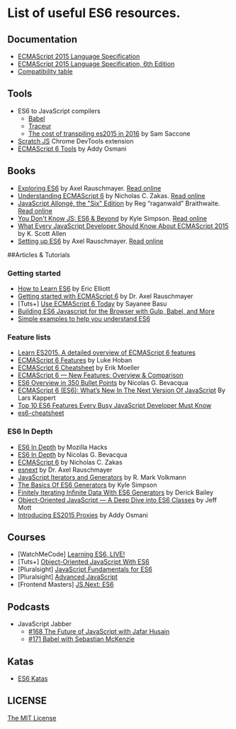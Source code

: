 
# List of useful ES6 resources.

## Documentation
- [ECMAScript 2015 Language Specification](http://www.ecma-international.org/publications/standards/Ecma-262.htm)
- [ECMAScript 2015 Language Specification, 6th Edition](http://www.ecma-international.org/ecma-262/6.0/index.html)
- [Compatibility table](https://kangax.github.io/compat-table/es6/)

## Tools 
- ES6 to JavaScript compilers
  * [Babel](https://babeljs.io/)
  * [Traceur](https://github.com/google/traceur-compiler)
  * [The cost of transpiling es2015 in 2016](https://github.com/samccone/The-cost-of-transpiling-es2015-in-2016) by Sam Saccone
- [Scratch JS](https://github.com/richgilbank/Scratch-JS) Chrome DevTools extension
- [ECMAScript 6 Tools](https://github.com/addyosmani/es6-tools) by Addy Osmani

## Books
- [Exploring ES6](https://leanpub.com/exploring-es6) by Axel Rauschmayer. [Read online](http://exploringjs.com/es6/)
- [Understanding ECMAScript 6](https://leanpub.com/understandinges6) by Nicholas C. Zakas. [Read online](https://leanpub.com/understandinges6/read)
- [JavaScript Allongé, the "Six" Edition](https://leanpub.com/javascriptallongesix) by Reg “raganwald” Braithwaite. [Read online](https://leanpub.com/javascriptallongesix/read)
- [You Don't Know JS: ES6 & Beyond](http://shop.oreilly.com/product/0636920033769.do) by Kyle Simpson. [Read online](https://github.com/getify/You-Dont-Know-JS/tree/master/es6%20%26%20beyond)
- [What Every JavaScript Developer Should Know About ECMAScript 2015](http://www.amazon.com/gp/product/B018D12X0C) by K. Scott Allen
- [Setting up ES6](https://leanpub.com/setting-up-es6) by Axel Rauschmayer. [Read online](https://leanpub.com/setting-up-es6/read)

##Articles & Tutorials
### Getting started
- [How to Learn ES6](https://medium.com/javascript-scene/how-to-learn-es6-47d9a1ac2620#.rusgxtjay) by Eric Elliott
- [Getting started with ECMAScript 6](http://www.2ality.com/2015/08/getting-started-es6.html) by Dr. Axel Rauschmayer
- [Tuts+] [Use ECMAScript 6 Today](http://code.tutsplus.com/articles/use-ecmascript-6-today--net-31582) by Sayanee Basu
- [Building ES6 Javascript for the Browser with Gulp, Babel, and More](https://thesocietea.org/2016/01/building-es6-javascript-for-the-browser-with-gulp-babel-and-more/)
- [Simple examples to help you understand ES6](https://github.com/sgaurav/understanding-es6)

### Feature lists
- [Learn ES2015. A detailed overview of ECMAScript 6 features](https://babeljs.io/docs/learn-es2015/)
- [ECMAScript 6 Features](https://github.com/lukehoban/es6features) by Luke Hoban
- [ECMAScript 6 Cheatsheet](http://help.wtf/es6) by Erik Moeller 
- [ECMAScript 6 — New Features: Overview & Comparison](http://es6-features.org/)
- [ES6 Overview in 350 Bullet Points](https://ponyfoo.com/articles/es6) by Nicolas G. Bevacqua
- [ECMAScript 6 (ES6): What’s New In The Next Version Of JavaScript](http://www.smashingmagazine.com/2015/10/es6-whats-new-next-version-javascript/) By Lars Kappert
- [Top 10 ES6 Features Every Busy JavaScript Developer Must Know](http://webapplog.com/es6/)
- [es6-cheatsheet](https://github.com/DrkSephy/es6-cheatsheet)

### ES6 In Depth
- [ES6 In Depth](https://hacks.mozilla.org/category/es6-in-depth/) by Mozilla Hacks
- [ES6 In Depth](https://ponyfoo.com/articles/tagged/es6-in-depth) by Nicolas G. Bevacqua
- [ECMAScript 6](https://www.nczonline.net/blog/tag/ecmascript-6/) by Nicholas C. Zakas
- [esnext](http://www.2ality.com/search/label/esnext) by Dr. Axel Rauschmayer
- [JavaScript Iterators and Generators](http://www.ociweb.com/resources/publications/sett/javascript-iterators-and-generators/) by R. Mark Volkmann
- [The Basics Of ES6 Generators](https://davidwalsh.name/es6-generators) by Kyle Simpson
- [Finitely Iterating Infinite Data With ES6 Generators](http://derickbailey.com/2015/11/18/finitely-iterating-infinite-data-with-es6-generators/) by Derick Bailey
- [Object-Oriented JavaScript — A Deep Dive into ES6 Classes](http://www.sitepoint.com/object-oriented-javascript-deep-dive-es6-classes/) by Jeff Mott
- [Introducing ES2015 Proxies](https://developers.google.com/web/updates/2016/02/es2015-proxies) by Addy Osmani

## Courses
- [WatchMeCode] [Learning ES6, LIVE!](https://sub.watchmecode.net/series/learning-es6-live/)
- [Tuts+] [Object-Oriented JavaScript With ES6](http://code.tutsplus.com/courses/object-oriented-javascript-with-es6)
- [Pluralsight] [JavaScript Fundamentals for ES6](http://www.pluralsight.com/courses/javascript-fundamentals-es6)
- [Pluralsight] [Advanced JavaScript](http://www.pluralsight.com/courses/advanced-javascript)
- [Frontend Masters] [JS.Next: ES6](https://frontendmasters.com/courses/jsnext-es6/)

## Podcasts
- JavaScript Jabber
  * [#168 The Future of JavaScript with Jafar Husain](https://devchat.tv/js-jabber/168-jsj-the-future-of-javascript-with-jafar-husain)
  * [#171 Babel with Sebastian McKenzie](https://devchat.tv/js-jabber/171-jsj-babel-with-sebastian-mckenzie)  

## Katas
- [ES6 Katas](http://es6katas.org)

## LICENSE
[The MIT License](https://github.com/Sufflavus/es6-resources/blob/master/LICENSE)
